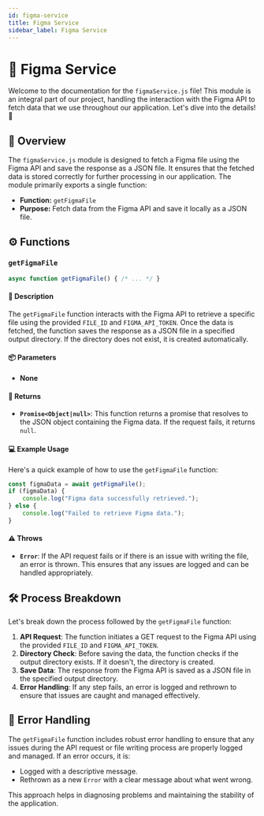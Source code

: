 ```yaml
---
id: figma-service
title: Figma Service
sidebar_label: Figma Service
---
```


# 🚀 Figma Service

Welcome to the documentation for the `figmaService.js` file! This module is an integral part of our project, handling the interaction with the Figma API to fetch data that we use throughout our application. Let's dive into the details! 🌟

## 📝 Overview

The `figmaService.js` module is designed to fetch a Figma file using the Figma API and save the response as a JSON file. It ensures that the fetched data is stored correctly for further processing in our application. The module primarily exports a single function:

- **Function:** `getFigmaFile`
- **Purpose:** Fetch data from the Figma API and save it locally as a JSON file.

## ⚙️ Functions

### `getFigmaFile`

```javascript
async function getFigmaFile() { /* ... */ }
```

#### 📝 Description

The `getFigmaFile` function interacts with the Figma API to retrieve a specific file using the provided `FILE_ID` and `FIGMA_API_TOKEN`. Once the data is fetched, the function saves the response as a JSON file in a specified output directory. If the directory does not exist, it is created automatically.

#### 📦 Parameters

- **None**

#### 🔄 Returns

- **`Promise<Object|null>`**: This function returns a promise that resolves to the JSON object containing the Figma data. If the request fails, it returns `null`.

#### 💻 Example Usage

Here's a quick example of how to use the `getFigmaFile` function:

```javascript
const figmaData = await getFigmaFile();
if (figmaData) {
    console.log("Figma data successfully retrieved.");
} else {
    console.log("Failed to retrieve Figma data.");
}
```

#### ⚠️ Throws

- **`Error`**: If the API request fails or if there is an issue with writing the file, an error is thrown. This ensures that any issues are logged and can be handled appropriately.

## 🛠️ Process Breakdown

Let's break down the process followed by the `getFigmaFile` function:

1. **API Request**: The function initiates a GET request to the Figma API using the provided `FILE_ID` and `FIGMA_API_TOKEN`.
2. **Directory Check**: Before saving the data, the function checks if the output directory exists. If it doesn't, the directory is created.
3. **Save Data**: The response from the Figma API is saved as a JSON file in the specified output directory.
4. **Error Handling**: If any step fails, an error is logged and rethrown to ensure that issues are caught and managed effectively.

## 🚨 Error Handling

The `getFigmaFile` function includes robust error handling to ensure that any issues during the API request or file writing process are properly logged and managed. If an error occurs, it is:

- Logged with a descriptive message.
- Rethrown as a new `Error` with a clear message about what went wrong.

This approach helps in diagnosing problems and maintaining the stability of the application.
